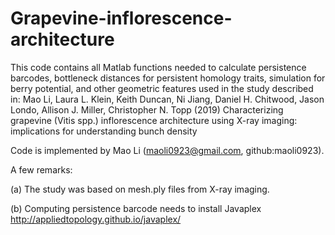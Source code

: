 # Grapevine-inflorescence-architecture
This code contains all Matlab functions needed to calculate persistence barcodes, 
bottleneck distances for persistent homology traits, simulation for berry potential, 
and other geometric features used in the study described in:
Mao Li, Laura L. Klein, Keith Duncan, Ni Jiang, Daniel H. Chitwood, Jason Londo, Allison J. Miller, Christopher N. Topp (2019)
Characterizing grapevine (Vitis spp.) inflorescence architecture using X-ray imaging: implications for understanding bunch density

Code is implemented by Mao Li (maoli0923@gmail.com, github:maoli0923).

A few remarks:

(a) The study was based on mesh.ply files from X-ray imaging.

(b) Computing persistence barcode needs to install Javaplex http://appliedtopology.github.io/javaplex/
